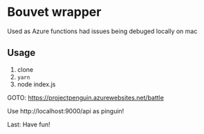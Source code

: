 # Bouvet wrapper

Used as Azure functions had issues being debuged locally on mac

## Usage

1. clone
2. `yarn `
3. node index.js

GOTO: https://projectpenguin.azurewebsites.net/battle

Use http://localhost:9000/api as pinguin!

Last: Have fun!
